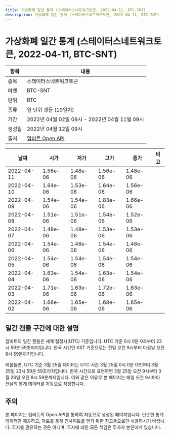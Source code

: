 ```yaml
---
title: 가상화폐 일간 통계 (스테이터스네트워크토큰, 2022-04-11, BTC-SNT)
description: 가상화폐 일간 통계 (스테이터스네트워크토큰, 2022-04-11, BTC-SNT)
---
```



가상화폐 일간 통계 (스테이터스네트워크토큰, 2022-04-11, BTC-SNT)
===

|항목|내용|
|--|--|
|종목|스테이터스네트워크토큰|
|마켓|BTC-SNT|
|단위|BTC|
|종류|일 단위 캔들 (10일치)|
|기간|2022년 04월 02일 09시 - 2022년 04월 11일 09시|
|생성일|2022년 04월 12일 09시|
|출처|[업비트 Open API](https://docs.upbit.com)|


|날짜|시가|저가|고가|종가|비고|
|--|--|--|--|--|--|
|2022-04-11|1.56e-06|1.48e-06|1.56e-06|1.48e-06|    |
|2022-04-10|1.64e-06|1.53e-06|1.64e-06|1.56e-06|    |
|2022-04-09|1.54e-06|1.54e-06|1.83e-06|1.66e-06|    |
|2022-04-08|1.51e-06|1.51e-06|1.54e-06|1.52e-06|    |
|2022-04-07|1.48e-06|1.48e-06|1.53e-06|1.53e-06|    |
|2022-04-06|1.54e-06|1.48e-06|1.54e-06|1.48e-06|    |
|2022-04-05|1.54e-06|1.54e-06|1.54e-06|1.54e-06|    |
|2022-04-04|1.63e-06|1.54e-06|1.63e-06|1.54e-06|    |
|2022-04-03|1.71e-06|1.63e-06|1.72e-06|1.63e-06|    |
|2022-04-02|1.66e-06|1.65e-06|1.68e-06|1.65e-06|    |


일간 캔들 구간에 대한 설명
---


업비트의 일간 캔들은 세계 협정시(UTC) 기준입니다. 
UTC 기준 0시 0분 0초부터 23시 59분 59초까지입니다. 
한국 시간인 KST 기준으로는 전일 오전 9시부터 다음날 오전 8시 59분까지입니다. 


예를들면, UTC 기준 3월 25일 데이터는 UTC 시준 3월 25일 0시 0분 0초부터 3월 25일 23시 59분 59초까지입니다. 
한국 시간으로 표현하면 3월 25일 오전 9시부터 3월 26일 오전 8시 59분까지입니다. 
이와 같은 이유로 본 페이지는 매일 오전 9시마다 전날의 통계 데이터를 자동으로 작성합니다. 


주의
---


본 페이지는 업비트의 Open API를 통하여 자동으로 생성된 페이지입니다. 
단순한 통계 데이터만 제공하고, 자료를 통해 인사이트를 얻기 위한 참고용으로만 사용하시기 바랍니다. 
투자를 권유하는 것은 아니며, 투자에 대한 모든 책임은 투자자 본인에게 있습니다. 
